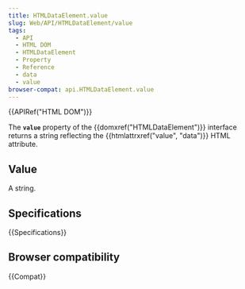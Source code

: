 ```yaml
---
title: HTMLDataElement.value
slug: Web/API/HTMLDataElement/value
tags:
  - API
  - HTML DOM
  - HTMLDataElement
  - Property
  - Reference
  - data
  - value
browser-compat: api.HTMLDataElement.value
---
```

{{APIRef("HTML DOM")}}

The **`value`** property of the {{domxref("HTMLDataElement")}}
interface returns a string reflecting the {{htmlattrxref("value",
  "data")}} HTML attribute.

## Value

A string.

## Specifications

{{Specifications}}

## Browser compatibility

{{Compat}}
